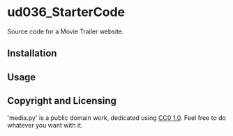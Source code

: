 # ud036_StarterCode
Source code for a Movie Trailer website.


## Installation
## Usage
## 
## Copyright and Licensing
'media.py' is a public domain work, dedicated using [CC0 1.0](https://creativecommons.org/publicdomain/zero/1.0/). Feel free to do whatever you want with it.




